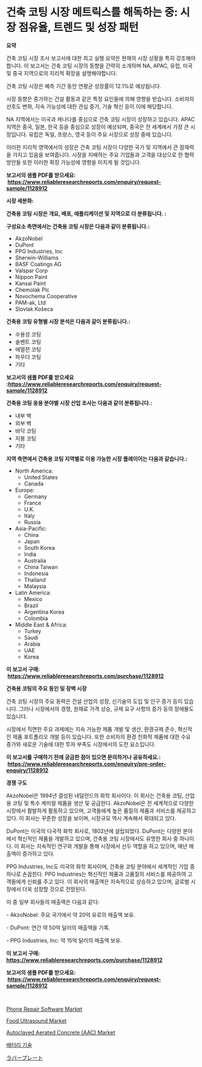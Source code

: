 <p><h1>건축 코팅 시장 메트릭스를 해독하는 중: 시장 점유율, 트렌드 및 성장 패턴</h1></p><p><strong>요약</strong></p>
<p><p>건축 코팅 시장 조사 보고서에 대한 최고 실행 요약은 현재의 시장 상황을 특히 강조해야합니다. 이 보고서는 건축 코팅 시장의 동향을 간략히 소개하며 NA, APAC, 유럽, 미국 및 중국 지역으로의 지리적 확장을 설명해야합니다.</p><p>건축 코팅 시장은 예측 기간 동안 연평균 성장률이 12.1%로 예상됩니다.</p><p>시장 동향은 증가하는 건설 활동과 같은 특정 요인들에 의해 영향을 받습니다. 소비자의 선호도 변화, 지속 가능성에 대한 관심 증가, 기술 혁신 등이 이에 해당합니다.</p><p>NA 지역에서는 미국과 캐나다를 중심으로 건축 코팅 시장이 성장하고 있습니다. APAC 지역은 중국, 일본, 한국 등을 중심으로 성장이 예상되며, 중국은 전 세계에서 가장 큰 시장입니다. 유럽은 독일, 프랑스, 영국 등이 주요 시장으로 성장 중에 있습니다.</p><p>이러한 지리적 영역에서의 성장은 건축 코팅 시장이 다양한 국가 및 지역에서 큰 잠재력을 가지고 있음을 보여줍니다. 시장을 지배하는 주요 기업들과 고객을 대상으로 한 협력 방안들 또한 이러한 확장 가능성에 영향을 미치게 될 것입니다.</p></p>
<p><strong>보고서의 샘플 PDF를 받으세요: &nbsp;<a href="https://www.reliableresearchreports.com/enquiry/request-sample/1128912">https://www.reliableresearchreports.com/enquiry/request-sample/1128912</a></strong></p>
<p><strong>시장 세분화:</strong></p>
<p><strong> 건축용 코팅 시장은 개요, 배포, 애플리케이션 및 지역으로 더 분류됩니다. :</strong></p>
<p><strong>구성요소 측면에서는 건축용 코팅 시장은 다음과 같이 분류됩니다.:</strong></p>
<p><ul><li>AkzoNobel</li><li>DuPont</li><li>PPG Industries, Inc</li><li>Sherwin-Williams</li><li>BASF Coatings AG</li><li>Valspar Corp</li><li>Nippon Paint</li><li>Kansai Paint</li><li>Chemolak Plc</li><li>Novochema Cooperative</li><li>PAM-ak, Ltd</li><li>Slovlak Košeca</li></ul></p>
<p><strong> 건축용 코팅 유형별 시장 분석은 다음과 같이 분류됩니다.:</strong></p>
<p><ul><li>수용성 코팅</li><li>솔벤트 코팅</li><li>에멀젼 코팅</li><li>파우더 코팅</li><li>기타</li></ul></p>
<p><strong>보고서의 샘플 PDF를 받으세요 :<a href="https://www.reliableresearchreports.com/enquiry/request-sample/1128912">https://www.reliableresearchreports.com/enquiry/request-sample/1128912</a></strong></p>
<p><strong> 건축용 코팅 응용 분야별 시장 산업 조사는 다음과 같이 분류됩니다.:</strong></p>
<p><ul><li>내부 벽</li><li>외부 벽</li><li>바닥 코팅</li><li>지붕 코팅</li><li>기타</li></ul></p>
<p><strong>지역 측면에서 건축용 코팅 지역별로 이용 가능한 시장 플레이어는 다음과 같습니다.:</strong></p>
<p><ul>
    <li>
        North America:
        <ul>
            <li>United States</li>
            <li>Canada</li>
        </ul>
    </li>
    <li>
        Europe:
        <ul>
            <li>Germany</li>
            <li>France</li>
            <li>U.K.</li>
            <li>Italy</li>
            <li>Russia</li>
        </ul>
    </li>
    <li>
        Asia-Pacific:
        <ul>
            <li>China</li>
            <li>Japan</li>
            <li>South Korea</li>
            <li>India</li>
            <li>Australia</li>
            <li>China Taiwan</li>
            <li>Indonesia</li>
            <li>Thailand</li>
            <li>Malaysia</li>
        </ul>
    </li>
    <li>
        Latin America:
        <ul>
            <li>Mexico</li>
            <li>Brazil</li>
            <li>Argentina Korea</li>
            <li>Colombia</li>
        </ul>
    </li>
    <li>
        Middle East & Africa:
        <ul>
            <li>Turkey</li>
            <li>Saudi</li>
            <li>Arabia</li>
            <li>UAE</li>
            <li>Korea</li>
        </ul>
    </li>
    </ul></p>
<p><strong>이 보고서 구매: &nbsp;<a href="https://www.reliableresearchreports.com/purchase/1128912">https://www.reliableresearchreports.com/purchase/1128912</a></strong></p>
<p><strong>건축용 코팅의 주요 동인 및 장벽 시장</strong></p>
<p><p>건축 코팅 시장의 주요 동력은 건설 산업의 성장, 신기술의 도입 및 인구 증가 등이 있습니다. 그러나 시장에서의 경쟁, 원재료 가격 상승, 규제 요구 사항의 증가 등의 장애물도 있습니다. </p><p>시장에서 직면한 주요 과제에는 지속 가능한 제품 개발 및 생산, 환경규제 준수, 혁신적인 제품 포트폴리오 개발 등이 있습니다. 또한 소비자의 환경 친화적 제품에 대한 수요 증가와 새로운 기술에 대한 투자 부족도 시장에서의 도전 요소입니다.</p></p>
<p><strong>이 보고서를 구매하기 전에 궁금한 점이 있으면 문의하거나 공유하세요.: &nbsp;<a href="https://www.reliableresearchreports.com/enquiry/pre-order-enquiry/1128912">https://www.reliableresearchreports.com/enquiry/pre-order-enquiry/1128912</a></strong></p>
<p><strong>경쟁 구도</strong></p>
<p><p>AkzoNobel은 1994년 결성된 네덜란드의 화학 회사이다. 이 회사는 건축용 코팅, 산업용 코팅 및 특수 케미컬 제품을 생산 및 공급한다. AkzoNobel은 전 세계적으로 다양한 시장에서 활발하게 활동하고 있으며, 고객들에게 높은 품질의 제품과 서비스를 제공하고 있다. 이 회사는 꾸준한 성장을 보이며, 시장규모 역시 계속해서 확대되고 있다.</p><p>DuPont는 미국의 다국적 화학 회사로, 1802년에 설립되었다. DuPont는 다양한 분야에서 혁신적인 제품을 개발하고 있으며, 건축용 코팅 시장에서도 유명한 회사 중 하나이다. 이 회사는 지속적인 연구와 개발을 통해 시장에서 선두 역할을 하고 있으며, 매년 매출액이 증가하고 있다.</p><p>PPG Industries, Inc도 미국의 화학 회사이며, 건축용 코팅 분야에서 세계적인 기업 중 하나로 손꼽힌다. PPG Industries는 혁신적인 제품과 고품질의 서비스를 제공하여 고객들에게 신뢰를 주고 있다. 이 회사의 매출액은 지속적으로 상승하고 있으며, 글로벌 시장에서 더욱 성장할 것으로 전망된다.</p><p>이 중 일부 회사들의 매출액은 다음과 같다:</p><p>- AkzoNobel: 주요 국가에서 약 20억 유로의 매출액 보유.</p><p>- DuPont: 연간 약 50억 달러의 매출액을 기록.</p><p>- PPG Industries, Inc: 약 15억 달러의 매출액 보유.</p></p>
<p><strong>이 보고서 구매: &nbsp; <a href="https://www.reliableresearchreports.com/purchase/1128912">https://www.reliableresearchreports.com/purchase/1128912</a></strong></p>
<p><strong>보고서의 샘플 PDF를 받으세요: &nbsp;<a href="https://www.reliableresearchreports.com/enquiry/request-sample/1128912">https://www.reliableresearchreports.com/enquiry/request-sample/1128912</a></strong><strong></strong></p>
<p>&nbsp;</p>
<p><p><a href="https://issuu.com/reportprime-2/docs/phone-repair-software-market-size-2030.pptx">Phone Repair Software Market</a></p><p><a href="https://view.publitas.com/reportprime-1/food-ultrasound-market-size-and-examines-its-market-scope-with-a-primary-focus-on-growth-opportunities-and-forecasted-trends-spanning-from-2024-to-2031/">Food Ultrasound Market</a></p><p><a href="https://github.com/globismark/Market-Research-Report-List-2/blob/main/autoclaved-aerated-concrete-aac-market.md">Autoclaved Aerated Concrete (AAC) Market</a></p><p><a href="https://medium.com/@jerrodhilll68/%EB%B0%B0%ED%84%B0%EB%A6%AC-%EA%B8%B0%EC%88%A0-%EC%8B%9C%EC%9E%A5-%EB%B3%B4%EA%B3%A0%EC%84%9C%EB%8A%94-%EC%9D%B4-%EC%8B%9C%EC%9E%A5%EC%9D%98-%EC%B5%9C%EC%8B%A0-%EB%8F%99%ED%96%A5%EA%B3%BC-%EC%84%B1%EC%9E%A5-%EA%B8%B0%ED%9A%8C%EB%A5%BC-%EB%B3%B4%EC%97%AC%EC%A4%8D%EB%8B%88%EB%8B%A4-a86503a22e70">배터리 기술</a></p><p><a href="https://github.com/bevdtkn4419963/Market-Research-Report-List-1/blob/main/5235573511.md">ラバープレート</a></p></p>